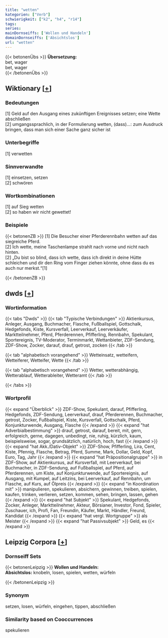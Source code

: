 ```yaml
---
title: "wetten"
kategorien: ["Verb"]
schwierigkeit: ["k2", "h4", "r14"]
tags:
series:
mainDornseiffs: ['Wollen und Handeln']
domainDornseiffs: ['Absichtslos']
url: "wetten"
---
```


{{< betonenÜbs >}}
**Übersetzung:**  
bet, wager  
bet, wager  
{{< /betonenÜbs >}}

## Wiktionary [[+](https://de.wiktionary.org/wiki/wetten)]

### Bedeutungen
[1] Geld auf den Ausgang eines zukünftigen Ereignisses setzen; eine Wette abschließen  
[2] umgangssprachlich, in der Formulierung wetten, (dass)…: zum Ausdruck bringen, dass man sich einer Sache ganz sicher ist  

### Unterbegriffe
[1] verwetten  

### Sinnverwandte
[1] einsetzen, setzen  
[2] schwören  

### Wortkombinationen
[1] auf Sieg wetten  
[2] so haben wir nicht gewettet!  

### Beispiele
{{< betonenZB >}}
[1] Die Besucher einer Pferderennbahn wetten auf das siegreiche Pferd.  
[2] Ich wette, meine Taschenlampe strahlt nach vorne und nicht nach hinten.  
[2] „Du bist so blind, dass ich wette, dass ich direkt in deine Hütte schleichen und dir den Ring vom Finger ziehen könnte, ohne dass du es auch nur merkst.“[1]  

{{< /betonenZB >}}


## dwds [[+](https://www.dwds.de/wb/wetten)]

### Wortinformation
{{< tabs "Dwds" >}}
{{< tab "Typische Verbindungen" >}}
Aktienkursus, Anleger, Ausgang, Buchmacher, Flasche, Fußballspiel, Gottschalk, Hedgefonds, Kiste, Kursverfall, Leerverkauf, Leerverkäufer, Marktteilnehmer, Pferd, Pferderennen, Pfifferling, Rennbahn, Spekulant, Sportereignis, TV-Moderator, Terminmarkt, Wettanbieter, ZDF-Sendung, ZDF-Show, Zocker, darauf, drauf, getrost, zocken
{{< /tab >}}

{{< tab "alphabetisch vorangehend" >}}
Wetteinsatz, wetteifern, Wetteiferer, Wetteifer, Wette
{{< /tab >}}

{{< tab "alphabetisch vorangehend" >}}
Wetter, wetterabhängig, Wetterablauf, Wetterableiter, Wetteramt
{{< /tab >}}

{{< /tabs >}}

### Wortprofil
{{< expand "Überblick" >}} ZDF-Show, Spekulant, darauf, Pfifferling, Hedgefonds, ZDF-Sendung, Leerverkauf, drauf, Pferderennen, Buchmacher, getrost, Zocker, Fußballspiel, Kiste, Kursverfall, Gottschalk, Pferd, Konjunkturwende, Ausgang, Flasche {{< /expand >}}
{{< expand "hat Adverbialbestimmung" >}} drauf, getrost, darauf, bereit, mit, gern, erfolgreich, gerne, dagegen, unbedingt, nie, ruhig, kürzlich, kaum, beispielsweise, sogar, grundsätzlich, natürlich, hoch, fast {{< /expand >}}
{{< expand "hat Akk./Dativ-Objekt" >}} ZDF-Show, Pfifferling, Lira, Cent, Kiste, Pfennig, Flasche, Betrag, Pferd, Summe, Mark, Dollar, Geld, Kopf, Euro, Tag, Jahr {{< /expand >}}
{{< expand "hat Präpositionalgruppe" >}} in ZDF-Show, auf Aktienkursus, auf Kursverfall, mit Leerverkauf, bei Buchmacher, in ZDF-Sendung, auf Fußballspiel, auf Pferd, auf Pferderennen, um Kiste, auf Konjunkturwende, auf Sportereignis, auf Ausgang, mit Kumpel, auf Leitzins, bei Leerverkauf, auf Rennbahn, um Flasche, auf Kurs, auf Ölpreis {{< /expand >}}
{{< expand "in Koordination mit" >}} manipulieren, spekulieren, absichern, gewinnen, treiben, spielen, kaufen, trinken, verlieren, setzen, kommen, sehen, bringen, lassen, gehen {{< /expand >}}
{{< expand "hat Subjekt" >}} Spekulant, Hedgefonds, Zocker, Anleger, Marktteilnehmer, Akteur, Börsianer, Investor, Fond, Spieler, Zuschauer, ich, Profi, Fan, Freundin, Käufer, Markt, Händler, Freund, Kandidat {{< /expand >}}
{{< expand "hat vergl. Wortgruppe" >}} als Meister {{< /expand >}}
{{< expand "hat Passivsubjekt" >}} Geld, es {{< /expand >}}

## Leipzig Corpora [[+](https://corpora.uni-leipzig.de/en/res?word=wetten&corpusId=deu_newscrawl-public_2018)]

### Dornseiff Sets
{{< betonenLeipzig >}}
**Wollen und Handeln:**  
**Absichtslos:** knobeln, losen, spielen, wetten, würfeln  

{{< /betonenLeipzig >}}

### Synonym
setzen, losen, würfeln, eingehen, tippen, abschließen


### Similarity based on Cooccurrences
spekulieren

